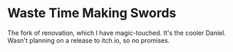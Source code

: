 # Waste Time Making Swords
The fork of renovation, which I have magic-touched. It's the cooler Daniel.
Wasn't planning on a release to itch.io, so no promises.
